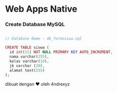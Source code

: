 # Web Apps Native
### Create Database MySQL
```php

// Database Name : db_formsiswa.sql

CREATE TABLE siswa (
  id int(11) NOT NULL PRIMARY KEY AUTO_INCREMENT,
  nama varchar(255),
  kelas varchar(10),
  jk varchar (20),
  alamat text(255)
);

```
dibuat dengan ♥ oleh 4ndrexyz
